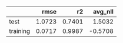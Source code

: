 |          |   rmse |     r2 |   avg_nll |
|:---------|-------:|-------:|----------:|
| test     | 1.0723 | 0.7401 |    1.5032 |
| training | 0.0717 | 0.9987 |   -0.5708 |